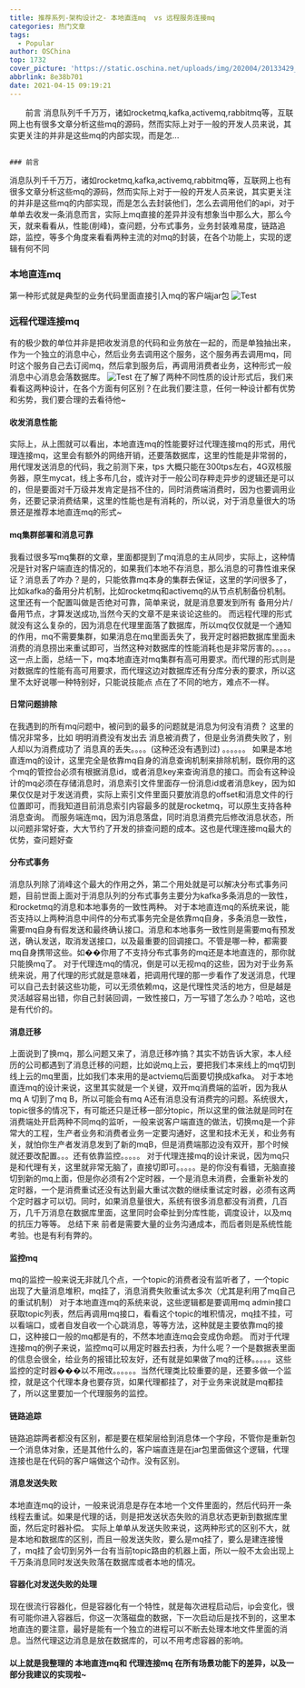 ```yaml
---
title: 推荐系列-架构设计之- 本地直连mq  vs 远程服务连接mq
categories: 热门文章
tags:
  - Popular
author: OSChina
top: 1732
cover_picture: 'https://static.oschina.net/uploads/img/202004/20133429_z0xd.jpg'
abbrlink: 8e38b701
date: 2021-04-15 09:19:21
---
```


&emsp;&emsp;前言 消息队列千千万万，诸如rocketmq,kafka,activemq,rabbitmq等，互联网上也有很多文章分析这些mq的源码，然而实际上对于一般的开发人员来说，其实更关注的并非是这些mq的内部实现，而是怎...
<!-- more -->

                                                                                                                                                                                        ### 前言 
消息队列千千万万，诸如rocketmq,kafka,activemq,rabbitmq等，互联网上也有很多文章分析这些mq的源码，然而实际上对于一般的开发人员来说，其实更关注的并非是这些mq的内部实现，而是怎么去封装他们，怎么去调用他们的api，对于单单去收发一条消息而言，实际上mq直接的差异并没有想象当中那么大，那么今天，就来看看从，性能(削峰)，查问题，分布式事务，业务封装难易度，链路追踪，监控，等多个角度来看看两种主流的对mq的封装，在各个功能上，实现的逻辑有何不同 
### 本地直连mq 
第一种形式就是典型的业务代码里面直接引入mq的客户端jar包 
![Test](https://oscimg.oschina.net/oscnet/up-ac9530f3481976937dfb7c4cb1f891112cd.png  '架构设计之- 本地直连mq  vs 远程服务连接mq') 
### 远程代理连接mq 
有的极少数的单位并非是把收发消息的代码和业务放在一起的，而是单独抽出来，作为一个独立的消息中心，然后业务去调用这个服务，这个服务再去调用mq，同时这个服务自己去订阅mq，然后拿到服务后，再调用消费者业务，这种形式一般消息中心消息会落数据库。 
![Test](https://oscimg.oschina.net/oscnet/up-ac9530f3481976937dfb7c4cb1f891112cd.png  '架构设计之- 本地直连mq  vs 远程服务连接mq') 
在了解了两种不同性质的设计形式后，我们来看看这两种设计，在各个方面有何区别？在此我们要注意，任何一种设计都有优势和劣势，我们要合理的去看待他~ 
#### 收发消息性能 
实际上，从上图就可以看出，本地直连mq的性能要好过代理连接mq的形式，用代理连接mq，这里会有额外的网络开销，还要落数据库，这里的性能是非常弱的，用代理发送消息的代码，我之前测下来，tps 大概只能在300tps左右，4G双核服务器，原生mycat，线上多布几台，或许对于一般公司存粹走异步的逻辑还是可以的，但是要面对千万级并发肯定是挡不住的，同时消费端消费时，因为也要调用业务，还要记录消费结果，这里的性能也是有消耗的，所以说，对于消息量很大的场景还是推荐本地直连mq的形式~ 
#### mq集群部署和消息可靠 
我看过很多写mq集群的文章，里面都提到了mq消息的主从同步，实际上，这种情况是针对客户端直连的情况的，如果我们本地不存消息，那么消息的可靠性谁来保证？消息丢了咋办？是的，只能依靠mq本身的集群去保证，这里的学问很多了，比如kafka的备用分片机制，比如rocketmq和activemq的从节点机制备份机制。这里还有一个配置叫做是否绝对可靠，简单来说，就是消息要发到所有 备用分片/备用节点，才算发送成功,当然今天的文章不是来谈论这些的。 
而远程代理的形式就没有这么复杂的，因为消息在代理里面落了数据库，所以mq仅仅就是一个通知的作用，mq不需要集群，如果消息在mq里面丢失了，我开定时器把数据库里面未消费的消息捞出来重试即可，当然这种对数据库的性能消耗也是非常厉害的。。。。。 
这一点上面，总结一下，mq本地直连对mq集群有高可用要求。而代理的形式则是对数据库的性能有高可用要求，而代理这边对数据库还有分库分表的要求，所以这里不太好说哪一种特别好，只能说技能点 点在了不同的地方，难点不一样。 
#### 日常问题排除 
在我遇到的所有mq问题中，被问到的最多的问题就是消息为何没有消费？ 这里的情况非常多，比如 
明明消费没有发出去 
消息被消费了，但是业务消费失败了，别人却以为消费成功了 
消息真的丢失。。。。(这种还没有遇到过) 
。。。。。。 
如果是本地直连mq的设计，这里完全是依靠mq自身的消息查询机制来排除机制，既你用的这个mq的管控台必须有根据消息id，或者消息key来查询消息的接口。而会有这种设计的mq必须在存储消息时，消息索引文件里面存一份消息id或者消息key，因为如果仅仅是对于发送消费，实际上索引文件里面只要放消息的offset和消息文件的行位置即可，而我知道目前消息索引内容最多的就是rocketmq，可以原生支持各种消息查询。 
而服务端连mq，因为消息落盘，同时消息消费完后修改消息状态，所以问题非常好查，大大节约了开发的排查问题的成本。这也是代理连接mq最大的优势，查问题好查 
#### 分布式事务 
消息队列除了消峰这个最大的作用之外，第二个用处就是可以解决分布式事务问题，目前世面上面对于消息队列的分布式事务主要分为kafka多条消息的一致性，和rocketmq的消息和本地事务的一致性两种。 
对于本地直连mq的系统来说，能否支持以上两种消息中间件的分布式事务完全是依靠mq自身，多条消息一致性，需要mq自身有假发送和最终确认接口。消息和本地事务一致性则是需要mq有预发送，确认发送，取消发送接口，以及最重要的回调接口。不管是哪一种，都需要mq自身携带这些。如��你用了不支持分布式事务的mq还是本地直连的，那你就只能换mq了。 
对于代理连mq的情况，倒是可以无视mq的这些，因为对于业务系统来说，用了代理的形式就是意味着，把调用代理的那一步看作了发送消息，代理可以自己去封装这些功能，可以无须依赖mq，这是代理性灵活的地方，但是越是灵活越容易出错，你自己封装回调，一致性接口，万一写错了怎么办？哈哈，这也是有代价的。 
#### 消息迁移 
上面说到了换mq，那么问题又来了，消息迁移咋搞？其实不妨告诉大家，本人经历的公司都遇到了消息迁移的问题，比如说mq上云，要把我们本来线上的mq切到线上云的mq里面，比如我们本来用的是actviemq后面要切换成kafka。 
对于本地直连mq的设计来说，这里其实就是一个关键，双开mq消费端的监听，因为我从mq A 切到了mq B，所以可能会有mq A还有消息没有消费完的问题。系统很大，topic很多的情况下，有可能还只是迁移一部分topic，所以这里的做法就是同时在消费端处开启两种不同mq的监听，一般来说客户端直连的做法，切换mq是一个非常大的工程，生产者业务和消费者业务一定要沟通好，这里和技术无关，和业务有关，就怕你生产者发消息发到了新的mqB，但是消费端那边没有双开，那个时候就还要改配置。。。还有依靠监控。。。。。 
对于代理连接mq的设计来说，因为mq只是和代理有关，这里就非常无脑了，直接切即可。。。。。是的你没有看错，无脑直接切到新的mq上面，但是你必须有2个定时器，一个是消息未消费，会重新补发的定时器，一个是消费重试还没有达到最大重试次数的继续重试定时器，必须有这两个定时器才可以切。同时，如果消息量很大，系统有很多消息都没有消费，几百万，几千万消息在数据库里面，这里同时会牵扯到分库性能，调度设计，以及mq的抗压力等等。 
总结下来 前者是需要大量的业务沟通成本，而后者则是系统性能考验。也是有利有弊的。 
#### 监控mq 
mq的监控一般来说无非就几个点，一个topic的消费者没有监听者了，一个topic出现了大量消息堆积，mq挂了，消息消费失败重试太多次（尤其是利用了mq自己的重试机制） 
对于本地直连mq的系统来说，这些逻辑都是要调用mq admin接口获取topic列表，然后再调用mq接口，看看这个topic的堆积情况，mq挂不挂，可以看端口，或者自发自收一个心跳消息，等等方法，这种就是主要依靠mq的接口，这种接口一般的mq都是有的，不然本地直连mq会变成伪命题。 
而对于代理连接mq的例子来说，监控mq可以用定时器去扫表，为什么呢？一个是数据表里面的信息会很全，给业务的报错比较友好，还有就是如果做了mq的迁移。。。。。这些监控的定时器���以不用改。。。。。。当然代理类比较重要的是，还要多做一个监控，就是这个代理本身也要存货，如果代理都挂了，对于业务来说就是mq都挂了，所以这里要加一个代理服务的监控。 
#### 链路追踪 
链路追踪两者都没有区别，都是要在框架层给到消息体一个字段，不管你是重新包一个消息体对象，还是其他什么的，客户端直连是在jar包里面做这个逻辑，代理连接也是在代码的客户端做这个动作。没有区别。 
#### 消息发送失败 
本地直连mq的设计，一般来说消息是存在本地一个文件里面的，然后代码开一条线程去重试。如果是代理的话，则是把发送状态失败的消息状态更新到数据库里面，然后定时器补偿。 
实际上单单从发送失败来说，这两种形式的区别不大，就是本地和数据库的区别，而且一般发送失败，要么是mq挂了，要么是建连接慢了，mq挂了会切到另外一台有当前topic路由的机器上面，所以一般不太会出现上千万条消息同时发送失败落在数据库或者本地的情况。 
#### 容器化对发送失败的处理 
现在很流行容器化，但是容器化有一个特性，就是每次进程启动后，ip会变化，很有可能你进入容器后，你这一次落磁盘的数据，下一次启动后是找不到的，这里本地直连的要注意，最好是能有一个独立的进程可以不断去处理本地文件里面的消息。当然代理这边消息是放在数据库的，可以不用考虑容器的影响。 
#### 以上就是我整理的 本地直连mq和 代理连接mq 在所有场景功能下的差异，以及一部分我建议的实现啦~
                                        